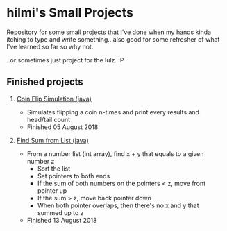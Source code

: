 # hilmi's Small Projects
Repository for some small projects that I've done when my hands kinda itching to type and write something.. also good for some refresher of what I've learned so far so why not.

..or sometimes just project for the lulz. :P

## Finished projects

1. [Coin Flip Simulation (java)](https://github.com/hilmihisham/Small-Projects/blob/master/CoinFlipSimulation/CoinFlip.java)
   - Simulates flipping a coin n-times and print every results and head/tail count
   - Finished 05 August 2018
   
2. [Find Sum from List (java)](https://github.com/hilmihisham/Small-Projects/tree/master/FindSumFromList)
   - From a number list (int array), find x + y that equals to a given number z
     - Sort the list
     - Set pointers to both ends
     - If the sum of both numbers on the pointers < z, move front pointer up
     - If the sum > z, move back pointer down
     - When both pointer overlaps, then there's no x and y that summed up to z
   - Finished 13 August 2018
